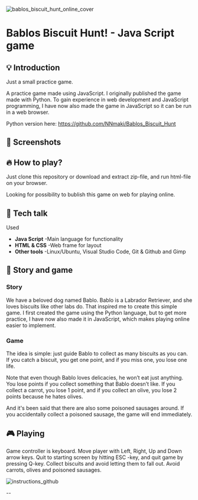 
![bablos_biscuit_hunt_online_cover](https://github.com/user-attachments/assets/8da05a7e-611d-4b75-8906-e72f92c88dde)



# Bablos Biscuit Hunt! - Java Script game

## 💡 Introduction

Just a small practice game.

A practice game made using JavaScript. I originally published the game made with Python. To gain experience in web development and JavaScript programming, I have now also made the game in JavaScript so it can be run in a web browser.

Python version here: https://github.com/NNmaki/Bablos_Biscuit_Hunt

## 🎯 Screenshots


## 🔥 How to play?

Just clone this repository or download and extract zip-file, and run html-file on your browser.

Looking for possibility to bublish this game on web for playing online.


## 🔧 Tech talk

Used
- <b>Java Script</b> -Main language for functionality
- <b>HTML & CSS</b> -Web frame for layout
- <b>Other tools</b> -Linux/Ubuntu, Visual Studio Code, Git & Github and Gimp

## 🦋 Story and game 
### Story

We have a beloved dog named Bablo. Bablo is a Labrador Retriever, and she loves biscuits like other labs do. That inspired me to create this simple game. I first created the game using the Python language, but to get more practice, I have now also made it in JavaScript, which makes playing online easier to implement.

### Game

The idea is simple: just guide Bablo to collect as many biscuits as you can. If you catch a biscuit, you get one point, and if you miss one, you lose one life.

Note that even though Bablo loves delicacies, he won’t eat just anything. You lose points if you collect something that Bablo doesn’t like. If you collect a carrot, you lose 1 point, and if you collect an olive, you lose 2 points because he hates olives.

And it's been said that there are also some poisoned sausages around. If you accidentally collect a poisoned sausage, the game will end immediately.

## 🎮 Playing

Game controller is keyboard. Move player with Left, Right, Up and Down arrow keys. Quit to starting screen by hitting ESC -key, and quit game by pressing Q-key.
Collect biscuits and avoid letting them to fall out. Avoid carrots, olives and poisoned sausages.

![instructions_github](https://github.com/user-attachments/assets/f41d131b-7be3-46e6-a592-54013f78f2e6)













--



